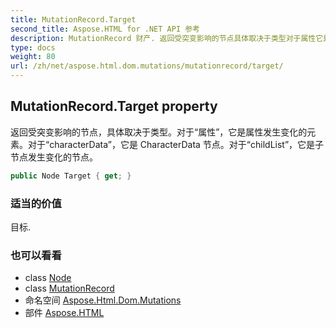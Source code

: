 ```yaml
---
title: MutationRecord.Target
second_title: Aspose.HTML for .NET API 参考
description: MutationRecord 财产. 返回受突变影响的节点具体取决于类型对于属性它是属性发生变化的元素对于characterData它是 CharacterData 节点对于childList它是子节点发生变化的节点
type: docs
weight: 80
url: /zh/net/aspose.html.dom.mutations/mutationrecord/target/
---
```

## MutationRecord.Target property

返回受突变影响的节点，具体取决于类型。对于“属性”，它是属性发生变化的元素。对于“characterData”，它是 CharacterData 节点。对于“childList”，它是子节点发生变化的节点。

```csharp
public Node Target { get; }
```

### 适当的价值

目标.

### 也可以看看

* class [Node](../../../aspose.html.dom/node/)
* class [MutationRecord](../)
* 命名空间 [Aspose.Html.Dom.Mutations](../../mutationrecord/)
* 部件 [Aspose.HTML](../../../)


